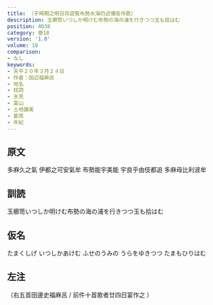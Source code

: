 ```yaml
---
title: （于時期之明日将遊覧布勢水海仍述懐各作歌）
description: 玉櫛笥いつしか明けむ布勢の海の浦を行きつつ玉も拾はむ
position: 4038
category: 巻18
version: '1.0'
volume: 18
comparison:
- なし
keywords:
- 天平２０年３月２４日
- 作者：田辺福麻呂
- 地名
- 枕詞
- 氷見
- 富山
- 土地讃美
- 宴席
- 年紀
---
```


## 原文

多麻久之氣 伊都之可安氣牟 布勢能宇美能 宇良乎由伎都追 多麻母比利波牟

## 訓読

玉櫛笥いつしか明けむ布勢の海の浦を行きつつ玉も拾はむ

## 仮名

たまくしげ いつしかあけむ ふせのうみの うらをゆきつつ たまもひりはむ

## 左注

（右五首田邊史福麻呂 / 前件十首歌者廿四日宴作之 ）
